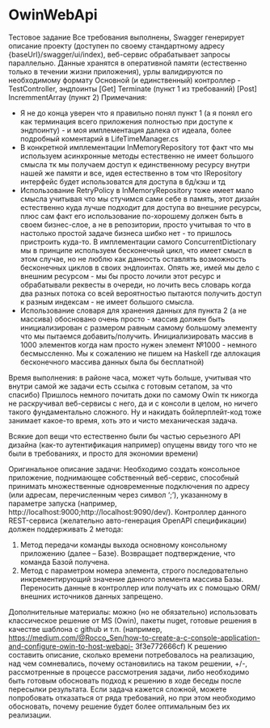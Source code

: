 # OwinWebApi
Тестовое задание
Все требования выполнены, Swagger генерирует описание проекту (доступен по своему стандартному адресу {baseUrl}/swagger/ui/index), веб-сервис обрабатывает запросы параллельно.
Данные хранятся в оперативной памяти (естественно только в течении жизни приложения), урлы валидируются по необходимому формату
Основной (и единственный) контроллер - TestController, эндпоинты [Get] Terminate (пункт 1 из требований) [Post] IncremmentArray (пункт 2)
Примечания: 
 - Я не до конца уверен что я правильно понял пункт 1 (а я понял его как терминация всего приложения полностью при доступе к эндпоинту) - и моя имплементация далека от идеала, более подробный коментарий в LifeTimeManager.cs
 - В конкретной имплементации InMemoryRepository тот факт что мы используем асинхронные методы естественно не имеет большого смысла тк мы получаем доступ к единственному ресурсу внутри нашей же памяти и все, идея естественно в том что IRepository интерфейс будет использоватся для доступа в бд/кэш и тд
 - Использование RetryPolicy в InMemoryRepository тоже имеет мало смысла учитывая что мы стучимся сами себе в память, этот дизайн естественно куда лучше подходит для доступа во внешние ресурсы, плюс сам факт его использование по-хорошему должен быть в своем бизнес-слое, а не в репозитории, просто учитывая то что в настолько простой задаче бизнеса шибко нет - то пришлось пристроить куда-то.
 В имплементации самого ConcurrentDictionary мы в принципе используем бесконечный цикл, что имеет смысл в этом случае, но не люблю как данность оставлять возможность бесконечных циклов в своих эндпоинтах. Опять же, имей мы дело с внешним ресурсом - мы бы просто лочили этот ресурс и обрабатывали реквесты в очереди, но лочить весь словарь когда два разных потока со всей вероятностью пытаются получить доступ к разным индексам - не имеет большого смысла.
 - Использование словаря для хранения данных для пункта 2 (а не массива) обосновано очень просто - массив должен быть инициализирован с размером равным самому большому элементу что мы пытаемся добавить/получить. Инициализировать массив в 1000 элементов когда нам просто нужен элемент №1000 - немного бесмыссленно. Мы к сожалению не пишем на Haskell где аллокация бесконечного массива данных была бы бесплатной)

Время выполнения: в районе часа, может чуть больше, учитывая что внутри самой же задачи есть ссылка с готовым сетапом, за что спасибо) Пришлось немного почитать доки по самому Owin тк никогда не раскручивал веб-сервисы с него, да и с консоли в целом, но ничего такого фундаментально сложного. Ну и накидать бойлерплейт-код тоже занимает какое-то время, хоть это и чисто механическая задача.

Всякие доп вещи что естественно были бы частью серьезного API дизайна (как-то аутентификация например) опущены ввиду того что не были в требованиях, и просто для экономии времени)

Оригинальное описание задачи:
Необходимо создать консольное приложение, поднимающее собственный веб-сервис, способный принимать
множественные одновременные подключения по адресу (или адресам, перечисленным через символ ‘;’),
указанному в параметре запуска (например, http://localhost:9000;http://localhost:9090/dev/). Контроллер данного
REST-сервиса (желательно авто-генерация OpenAPI спецификации) должен поддерживать 2 метода:
1. Метод передачи команды выхода основному консольному приложению (далее – Базе). Возвращает
подтверждение, что команда Базой получена.
2. Метод с параметром номера элемента, строго последовательно инкрементирующий значение
данного элемента массива Базы.
Переносить данные в контроллер или получать их с помощью ORM/внешних источников данных запрещено.

Дополнительные материалы: можно (но не обязательно) использовать классическое решение от MS (Owin),
пакеты nuget, готовые решения в качестве шаблона с github и т.п. (например,
https://medium.com/@Rocco_Sen/how-to-create-a-c-console-application-and-configure-owin-to-host-webapi-
3f3e772666cf)
К решению составить описание, сколько времени потребовалось на реализацию, над чем сомневались,
почему остановились на таком решении, +/-, рассмотренные в процессе рассмотрения задачи, либо
необходимо быть готовым обосновать подход к решению в ходе беседы после пересылки результата.
Если задача кажется сложной, можете попробовать отказаться от ряда требований, но при этом необходимо
обосновать, почему решение будет более оптимальным без их реализации.
